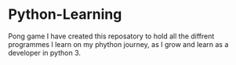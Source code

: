 # Python-Learning
Pong game
I have created this reposatory to hold all the diffrent programmes I learn on my phython journey, as I grow and learn as a developer in python 3.
